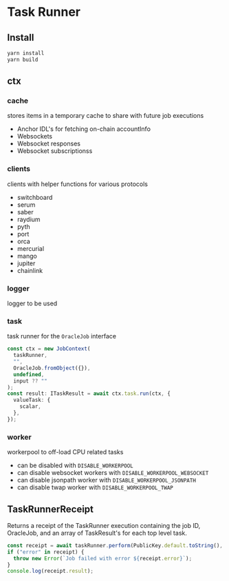 # Task Runner

## Install

```bash
yarn install
yarn build
```

## ctx

### cache

stores items in a temporary cache to share with future job executions

- Anchor IDL's for fetching on-chain accountInfo
- Websockets
- Websocket responses
- Websocket subscriptionss

### clients

clients with helper functions for various protocols

- switchboard
- serum
- saber
- raydium
- pyth
- port
- orca
- mercurial
- mango
- jupiter
- chainlink

### logger

logger to be used

### task

task runner for the `OracleJob` interface

```typescript
const ctx = new JobContext(
  taskRunner,
  "",
  OracleJob.fromObject({}),
  undefined,
  input ?? ""
);
const result: ITaskResult = await ctx.task.run(ctx, {
  valueTask: {
    scalar,
  },
});
```

### worker

workerpool to off-load CPU related tasks

- can be disabled with `DISABLE_WORKERPOOL`
- can disable websocket workers with `DISABLE_WORKERPOOL_WEBSOCKET`
- can disable jsonpath worker with `DISABLE_WORKERPOOL_JSONPATH`
- can disable twap worker with `DISABLE_WORKERPOOL_TWAP`

## TaskRunnerReceipt

Returns a receipt of the TaskRunner execution containing the job ID, OracleJob,
and an array of TaskResult's for each top level task.

```typescript
const receipt = await taskRunner.perform(PublicKey.default.toString(), job);
if ("error" in receipt) {
  throw new Error(`Job failed with error ${receipt.error}`);
}
console.log(receipt.result);
```
